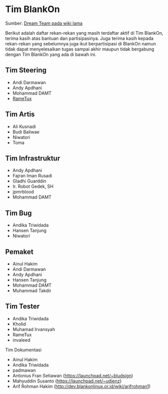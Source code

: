 # Tim BlankOn 
Sumber: [Dream Team pada wiki lama](http://dev.blankonlinux.or.id/wiki/2/DreamTeam)

Berikut adalah daftar rekan-rekan yang masih terdaftar aktif di Tim BlankOn, terima kasih atas bantuan dan partisipasinya. Juga terima kasih kepada rekan-rekan yang sebelumnya juga ikut berpartisipasi di BlankOn namun tidak dapat menyelesaikan tugas sampai akhir maupun tidak bergabung dengan Tim BlankOn yang ada di bawah ini.

## Tim Steering
   - Andi Darmawan
   - Andy Apdhani
   - Mohammad DAMT
   - [RameTux](https://launchpad.net/~rametux) 

## Tim Artis
   - Ali Kusnadi
   - Budi Baliwae
   - Niwatori
   - Toma 

## Tim Infrastruktur
  - Andy Apdhani
  - Fajran Iman Rusadi
  - Gladhi Guarddin
  - Ir. Robot Gedek, SH
  - jpmrblood
  - Mohammad DAMT 

## Tim Bug
  - Andika Triwidada
  - Hansen Tanjung
  - Niwatori 

## Pemaket
  - Ainul Hakim
  - Andi Darmawan
  - Andy Apdhani
  - Hansen Tanjung
  - Mohammad DAMT
  - Muhammad Takdir 

## Tim Tester
  - Andika Triwidada
  - Kholid
  - Muhamad Irvansyah
  - RameTux
  - invaleed 

Tim Dokumentasi
  - Ainul Hakim
  - Andika Triwidada 
  - padmawan
  - Antonius Fran Setiawan (https://launchpad.net/~bludsign)
  - Mahyuddin Susanto (https://launchpad.net/~udienz)
  - Arif Rohman Hakim (http://dev.blankonlinux.or.id/wiki/arifrohman1) 

